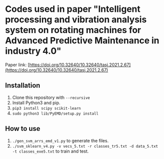# Codes used in paper "Intelligent processing and vibration analysis system on rotating machines for Advanced Predictive Maintenance in industry 4.0"

Paper link: [https://doi.org/10.32640/10.32640/tasj.2021.2.67](https://doi.org/10.32640/10.32640/tasj.2021.2.67)

## Installation
1. Clone this repository with `--recursive`
2. Install Python3 and pip.
3. `pip3 install scipy scikit-learn`
4. `sudo python3 lib/PyEMD/setup.py install`

## How to use
1. `./gen_svm_arrs_emd_v1.py` to generate the files.
2. `./svm_sklearn_v4.py -v vecs_5.txt -r classes_tr5.txt -d data_5.txt -t classes_exe5.txt` to train and test.

